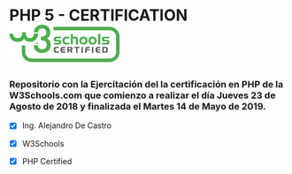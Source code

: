 # PHP 5 - CERTIFICATION [<img src="https://github.com/aledc7/PHP-Certification/blob/master/w3certified_logo.png?raw=true">](https://certification.w3schools.com/w3certified.asp?id=10028427)


### Repositorio con la Ejercitación del la certificación en PHP de la W3Schools.com que comienzo a realizar el día Jueves 23 de Agosto de 2018 y finalizada el Martes 14 de Mayo de 2019.


- [x] Ing. Alejandro De Castro
- [x] W3Schools
- [x] PHP Certified

